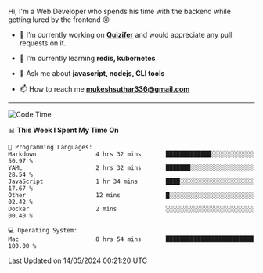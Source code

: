 Hi, I'm a Web Developer who spends his time with the backend while getting lured by the frontend 😜

- 🔭 I’m currently working on **[Quizifer](https://github.com/SutharMukesh/Quizifer/)** and would appreciate any pull requests on it.

- 🌱 I’m currently learning **redis, kubernetes**

- 💬 Ask me about **javascript, nodejs, CLI tools**

- 📫 How to reach me **mukeshsuthar336@gmail.com**

---
<!--START_SECTION:waka-->
![Code Time](http://img.shields.io/badge/Code%20Time-2%2C953%20hrs%2010%20mins-blue)

📊 **This Week I Spent My Time On** 

```text
💬 Programming Languages: 
Markdown                 4 hrs 32 mins       █████████████░░░░░░░░░░░░   50.97 % 
YAML                     2 hrs 32 mins       ███████░░░░░░░░░░░░░░░░░░   28.54 % 
JavaScript               1 hr 34 mins        ████░░░░░░░░░░░░░░░░░░░░░   17.67 % 
Other                    12 mins             █░░░░░░░░░░░░░░░░░░░░░░░░   02.42 % 
Docker                   2 mins              ░░░░░░░░░░░░░░░░░░░░░░░░░   00.40 % 

💻 Operating System: 
Mac                      8 hrs 54 mins       █████████████████████████   100.00 % 
```


 Last Updated on 14/05/2024 00:21:20 UTC
<!--END_SECTION:waka-->
